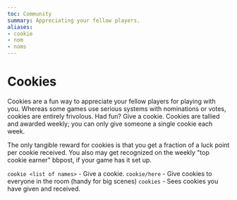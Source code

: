 ```yaml
---
toc: Community
summary: Appreciating your fellow players.
aliases:
- cookie
- nom
- noms
---
```

# Cookies

Cookies are a fun way to appreciate your fellow players for playing with you.  Whereas some games use serious systems with nominations or votes, cookies are entirely frivolous.  Had fun?  Give a cookie.  Cookies are tallied and awarded weekly; you can only give someone a single cookie each week. 

The only tangible reward for cookies is that you get a fraction of a luck point per cookie received.  You also may get recognized on the weekly "top cookie earner" bbpost, if your game has it set up.

`cookie <list of names>` - Give a cookie.
`cookie/here` - Give cookies to everyone in the room (handy for big scenes)
`cookies` - Sees cookies you have given and received.
